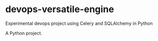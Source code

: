 # devops-versatile-engine

Experimental devops project using Celery and SQLAlchemy in Python

A Python project.
